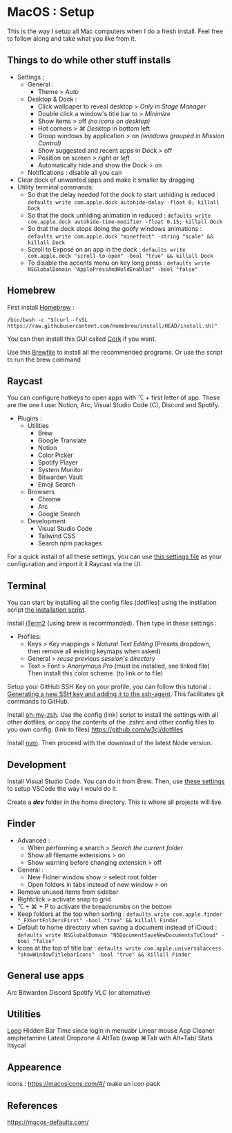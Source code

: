 # MacOS : Setup
This is the way I setup all Mac computers when I do a fresh install. Feel free to follow along and take what you like from it.
## Things to do while other stuff installs

 - Settings :
	 - General :
		 - Theme > *Auto*
	 - Desktop & Dock :
		 - Click wallpaper to reveal desktop > *Only in Stage Manager*
		 - Double click a window's title bar to > *Minimize*
		 - Show items > off *(no icons on desktop)*
		 - Hot corners > *⌘ Desktop* in bottom left
		 - Group windows by application > on *(windows grouped in Mission Control)*
		 - Show suggested and recent apps in Dock > off
		 - Position on screen > *right* or *left*
		 - Automatically hide and show the Dock > on
	 - Notifications : disable all you can
 - Clear dock of unwanted apps and make it smaller by dragging
 - Utility terminal commands:
	 - So that the delay needed fot the dock to start unhiding is reduced : `defaults write com.apple.dock autohide-delay -float 0; killall Dock` 
	 - So that the dock unhiding animation in reduced : `defaults write com.apple.dock autohide-time-modifier -float 0.15; killall Dock`
	 - So that the dock stops doing the goofy windows animations :  `defaults write com.apple.dock "mineffect" -string "scale" && killall Dock`
	 - Scroll to Exposé on an app in the dock : `defaults write com.apple.dock "scroll-to-open" -bool "true" && killall Dock`
	 - To disable the accents menu on key long press : `defaults write NSGlobalDomain "ApplePressAndHoldEnabled" -bool "false"`

## Homebrew

First install [Homebrew](https://brew.sh/) : 

    /bin/bash -c "$(curl -fsSL https://raw.githubusercontent.com/Homebrew/install/HEAD/install.sh)"

You can then install this GUI called [Cork](https://github.com/buresdv/Cork) if you want.

Use this [Brewfile](homebrew/Brewfile) to install all the recommended programs. Or use the script to run the brew command

## Raycast
You can configure hotkeys to open apps with ⌥ + first letter of app. These are the one I use: Notion, Arc, Visual Studio Code (C), Discord and Spotify.

- Plugins :
	- Utilities
		- Brew
		- Google Translate
		- Notion
		- Color Picker
	 	- Spotify Player
		- System Monitor
		- Bitwarden Vault
		- Emoji Search
	- Browsers
		- Chrome
		- Arc
		- Google Search
	- Development
		- Visual Studio Code
		- Tailwind CSS
		- Search npm packages

For a quick install of all these settings, you can use [this settings file](raycast/.rayconfig) as your configuration and import it il Raycast via the UI.

## Terminal
You can start by installing all the config files (dotfiles) using the instllation script [the installation script](dotfiles/install_dotfiles.sh).

Install [iTerm2](https://iterm2.com/) (using brew is recommanded). Then type in these settings :
 - Profiles:
	 - Keys > Key mappings > *Natural Text Editing* (Presets dropdown, then remove all existing keymaps when asked)
	 - General > *reuse previous session's directory*
	 - Text > Font > *Anonymous Pro* (must be installed, see linked file)
Then install this color scheme. (to link or to file)

Setup your GitHub SSH Key on your profile, you can follow this tutorial : [Generating a new SSH key and adding it to the ssh-agent](https://docs.github.com/en/authentication/connecting-to-github-with-ssh/generating-a-new-ssh-key-and-adding-it-to-the-ssh-agent?platform=mac). This facilitates git commands to GitHub.

Install [oh-my-zsh](https://ohmyz.sh/). Use the config (link) script to install the settings with all other dotfiles, or copy the contents of the .zshrc and other config files to you own config. (link to files) https://github.com/w3cj/dotfiles

Install [nvm](https://github.com/nvm-sh/nvm). Then proceed with the download of the latest Node version.

## Development
Install Visual Studio Code. You can do it from Brew. Then, use [these settings](https://github.com/404mat/setup-vscode) to setup VSCode the way I would do it.

Create a ***dev*** folder in the home directory. This is where all projects will live.

## Finder
 - Advanced :
	 - When performing a search > *Search the current folder*
	 - Show all filename extensions > on
	 - Show warning before changing extension > off
 - General :
	 - New Fidner window show > select root folder
	 - Open folders in tabs instead of new window > on
 - Remove unused items from sidebar
- Rightclick > activate snap to grid
- ⌥ + ⌘ + P to activate the breadcrumbs on the bottom
- Keep folders at the top when sorting : `defaults write com.apple.finder "_FXSortFoldersFirst" -bool "true" && killall Finder`
- Default to home directory when saving a document instead of iCloud : `defaults write NSGlobalDomain "NSDocumentSaveNewDocumentsToCloud" -bool "false"`
- Icons at the top of title bar : `defaults write com.apple.universalaccess "showWindowTitlebarIcons" -bool "true" && killall Finder`


## General use apps
Arc
Bitwarden
Discord
Spotify
VLC (or alternative)

## Utilities
[Loop](https://github.com/MrKai77/Loop)
Hidden Bar
Time since login in menuabr
Linear mouse
App Cleaner
amphetamine
Latest
Dropzone 4
AltTab (swap ⌘Tab with Alt+Tab)
Stats
Itsycal

## Appearence
Icons : https://macosicons.com/#/ make an icon pack


## References
https://macos-defaults.com/